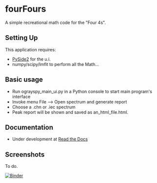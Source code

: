 # fourFours
A simple recreational math code for the "Four 4s". 

## Setting Up

This application requires:
- [PySide2](https://pypi.org/project/PySide2/) for the u.i.
- numpy/scipy/lmfit to perform all the Math...

## Basic usage

- Run ograyspy_main_ui.py in a Python console to start main program's interface
- Invoke menu File --> Open spectrum and generate report
- Choose a .chn or .iec spectrum
- Peak report will be shown and saved as an_html_file.html.

## Documentation

- Under development at [Read the Docs](https://fourfours-docs.readthedocs.io)

## Screenshots

To do.

[![Binder](https://mybinder.org/badge_logo.svg)](https://mybinder.org/v2/gh/terrabela/fourFours/main)
